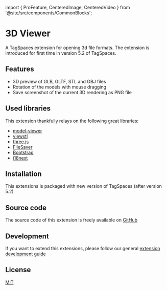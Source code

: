 import { ProFeature, CenteredImage, CenteredVideo } from '@site/src/components/CommonBlocks';

# 3D Viewer

A TagSpaces extension for opening 3d file formats. The extension is introduced for first time in version 5.2 of TagSpaces.

## Features

- 3D preview of GLB, GLTF, STL and OBJ files
- Rotation of the models with mouse dragging
- Save screenshot of the current 3D rendering as PNG file

<CenteredVideo
    caption="The 3D viewer showing 'Ordinary Behavior 2 - Television' (https://skfb.ly/oBEsP) by gozdemrl is licensed under Creative Commons Attribution (http://creativecommons.org/licenses/by/4.0/)."
    src="/media/extensions/3d-viewer.mp4"
    posterUrl="/media/extensions/3d-viewer.jpg"
    maxWidth="90%"
    autoPlay
    showCaption
  />

<!-- ![Screenshot of the 3d viewer](/media/extensions/3d-viewer.jpg) -->

## Used libraries

This extension thankfully relays on the following great libraries:

- [model-viewer](https://modelviewer.dev/)
- [viewstl](https://www.viewstl.com/)
- [three.js](https://threejs.org/)
- [FileSaver](https://github.com/eligrey/FileSaver.js/)
- [Bootstrap](https://getbootstrap.com/)
- [i18next](https://www.i18next.com/)

## Installation

This extensions is packaged with new version of TagSpaces (after version 5.2)

## Source code

The source code of this extension is freely available on [GitHub](https://github.com/tagspaces/tagspaces-extensions/tree/main/3d-viewer)

## Development

If you want to extend this extensions, please follow our general [extension development guide](/dev/extension-development-guide)

## License

[MIT](https://github.com/tagspaces/tagspaces-extensions/blob/main/3d-viewer/LICENSE.txt)
